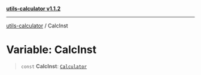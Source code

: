 [**utils-calculator v1.1.2**](../README.md)

***

[utils-calculator](../globals.md) / CalcInst

# Variable: CalcInst

> `const` **CalcInst**: [`Calculator`](../classes/Calculator.md)
